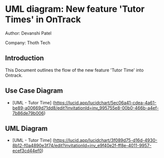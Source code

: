 # UML diagram: New feature 'Tutor Times' in OnTrack

Author: Devanshi Patel

Company: Thoth Tech

## Introduction

This Document outlines the flow of the new feature 'Tutor Time' into Ontrack.

## Use Case Diagram

- [UML - Tutor Time]
  (<https://lucid.app/lucidchart/5ec06a41-cdea-4a61-be89-a00669d71dd8/edit?invitationId=inv_995755e8-00b0-466b-a4ef-7b86de79b006>)

## UML Diagram

- [UML - Tutor Time]
  (<https://lucid.app/lucidchart/3f089d75-d16d-4930-8b12-f0a4890e3f74/edit?invitationId=inv_e9f40e2f-ff8e-4011-9957-ecef3cd44ef0>)
